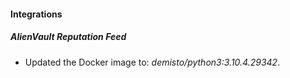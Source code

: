 #### Integrations
##### AlienVault Reputation Feed
- Updated the Docker image to: *demisto/python3:3.10.4.29342*.
